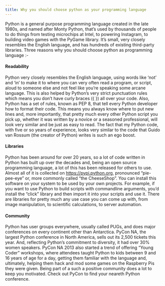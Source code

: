 ```yaml
---
title: Why you should choose python as your programming language
---
```


Python is a general purpose programming language created in the late 1980s, and named after Monty Python, that’s used by thousands of people to do things from testing microchips at Intel, to powering Instagram, to building video games with the PyGame library. It’s small, very closely resembles the English language, and has hundreds of existing third-party libraries.
Three reasons why you should choose python as programming language :-

#### Readability
Python very closely resembles the English language, using words like ‘not’ and ‘in’ to make it to where you can very often read a program, or script, aloud to someone else and not feel like you’re speaking some arcane language. This is also helped by Python’s very strict punctuation rules which means you don’t have curly braces ({ }) all over your code.
Also, Python has a set of rules, known as PEP 8, that tell every Python developer how to format their code. This means you always know where to put new lines and, more importantly, that pretty much every other Python script you pick up, whether it was written by a novice or a seasoned professional, will look very similar and be just as easy to read. The fact that my Python code, with five or so years of experience, looks very similar to the code that Guido van Rossum (the creator of Python) writes is such an ego boost.

#### Libraries
Python has been around for over 20 years, so a lot of code written in Python has built up over the decades and, being an open source programming language, a lot of this has been released for others to use. Almost all of it is collected on https://pypi.python.org, pronounced “pie-pee-eye” or, more commonly called “the CheeseShop”. You can install this software on your system to be used by your own projects. For example, if you want to use Python to build scripts with commandline arguments, you’d install the “click” library and then import it into your scripts and use it. There are libraries for pretty much any use case you can come up with, from image manipulation, to scientific calculations, to server automation.

#### Community
Python has user groups everywhere, usually called PUGs, and does major conferences on every continent other than Antarctica. PyCon NA, the largest Python conference in North America, sells out its 2,500 tickets this year. And, reflecting Python’s commitment to diversity, it had over 30% women speakers. PyCon NA 2013 also started a trend of offering “Young Coder” workshops, where attendees taught Python to kids between 9 and 16 years of age for a day, getting them familiar with the language and, ultimately, helping them hack and mod some games on the Raspberry Pis they were given. Being part of a such a positive community does a lot to keep you motivated. Check out PyCon to find your neareth Python conference.
